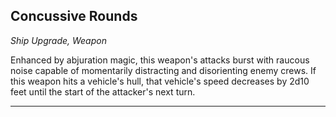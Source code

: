 ﻿## Concussive Rounds

*Ship Upgrade, Weapon*

Enhanced by abjuration magic, this weapon's attacks burst with raucous noise capable of momentarily distracting and disorienting enemy crews. If this weapon hits a vehicle's hull, that vehicle's speed decreases by 2d10 feet until the start of the attacker's next turn.

---

